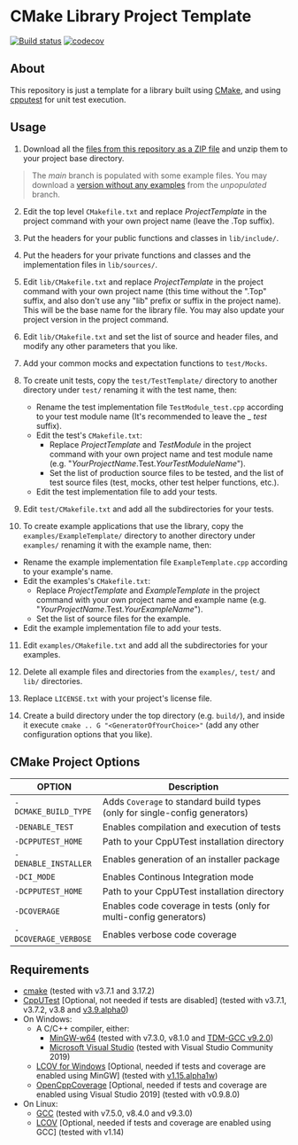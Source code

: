 
CMake Library Project Template
===========
[![Build status](https://ci.appveyor.com/api/projects/status/irafbluexmulat6u/branch/main?svg=true)](https://ci.appveyor.com/project/jgonzalezdr/projecttemplatelib/branch/main)
[![codecov](https://codecov.io/gh/jgonzalezdr/ProjectTemplateLib/branch/main/graph/badge.svg)](https://codecov.io/gh/jgonzalezdr/ProjectTemplateLib)
## About

This repository is just a template for a library built using [CMake](https://cmake.org/), and using [cpputest](http://cpputest.github.io/) for unit test execution.

## Usage

1.  Download all the [files from this repository as a ZIP file](https://github.com/jgonzalezdr/projecttemplatelib/archive/main.zip) and unzip them to your project base directory.

> The _main_ branch is populated with some example files. You may download a [version without any examples](https://github.com/jgonzalezdr/projecttemplatelib/archive/unpopulated.zip) from the _unpopulated_ branch.

2. Edit the top level `CMakefile.txt` and replace _ProjectTemplate_ in the project command with your own project name (leave the .Top suffix).

3. Put the headers for your public functions and classes in `lib/include/`.

4. Put the headers for your private functions and classes and the implementation files in `lib/sources/`.

5. Edit `lib/CMakefile.txt` and replace _ProjectTemplate_ in the project command with your own project name (this time without the ".Top" suffix, and also don't use any "lib" prefix or suffix in the project name). This will be the base name for the library file. You may also update your project version in the project command.

6. Edit `lib/CMakefile.txt` and set the list of source and header files, and modify any other parameters that you like.

7. Add your common mocks and expectation functions to `test/Mocks`. 

8. To create unit tests, copy the `test/TestTemplate/` directory to another directory under `test/` renaming it with the test name, then:
   - Rename the test implementation file `TestModule_test.cpp` according to your test module name (It's recommended to leave the _ _test_ suffix).
   - Edit the test's `CMakefile.txt`:
       - Replace _ProjectTemplate_ and _TestModule_ in the project command with your own project name and test module name (e.g. "_YourProjectName_.Test._YourTestModuleName_").
       - Set the list of production source files to be tested, and the list of test source files (test, mocks, other test helper functions, etc.).
   - Edit the test implementation file to add your tests.

9. Edit `test/CMakefile.txt` and add all the subdirectories for your tests.

10. To create example applications that use the library, copy the `examples/ExampleTemplate/` directory to another directory under `examples/` renaming it with the example name, then:
   - Rename the example implementation file `ExampleTemplate.cpp` according to your example's name.
   - Edit the examples's `CMakefile.txt`:
       - Replace _ProjectTemplate_ and _ExampleTemplate_ in the project command with your own project name and example name (e.g. "_YourProjectName_.Test._YourExampleName_").
       - Set the list of source files for the example.
   - Edit the example implementation file to add your tests.

11. Edit `examples/CMakefile.txt` and add all the subdirectories for your examples.

12. Delete all example files and directories from the `examples/`, `test/` and `lib/` directories.

13. Replace `LICENSE.txt` with your project's license file.

14. Create a build directory under the top directory (e.g. `build/`), and inside it execute `cmake .. G "<GeneratorOfYourChoice>"` (add any other configuration options that you like).

## CMake Project Options

| OPTION                | Description                                                                 |
| -                     | -                                                                           |
| `-DCMAKE_BUILD_TYPE`  | Adds `Coverage` to standard build types (only for single-config generators) |
| `-DENABLE_TEST`       | Enables compilation and execution of tests                                  |
| `-DCPPUTEST_HOME`     | Path to your CppUTest installation directory                                |
| `-DENABLE_INSTALLER`  | Enables generation of an installer package                                  |
| `-DCI_MODE`           | Enables Continous Integration mode                                          |
| `-DCPPUTEST_HOME`     | Path to your CppUTest installation directory                                |
| `-DCOVERAGE`          | Enables code coverage in tests (only for multi-config generators)           |
| `-DCOVERAGE_VERBOSE`  | Enables verbose code coverage                                               |

## Requirements

- [cmake](https://cmake.org/) (tested with v3.7.1 and 3.17.2)
- [CppUTest](http://cpputest.github.io/) [Optional, not needed if tests are disabled] (tested with v3.7.1, v3.7.2, v3.8 and [v3.9.alpha0](https://github.com/jgonzalezdr/cpputest/releases/download/v3.9.alpha0/cpputest-3.9.alpha0.zip))
- On Windows:
  - A C/C++ compiler, either:
    - [MinGW-w64](https://sourceforge.net/projects/mingw-w64/) (tested with v7.3.0, v8.1.0 and [TDM-GCC v9.2.0](https://jmeubank.github.io/tdm-gcc/download/))
    - [Microsoft Visual Studio](https://www.visualstudio.com/es/downloads/) (tested with Visual Studio Community 2019)
  - [LCOV for Windows](https://github.com/jgonzalezdr/lcov/releases) [Optional, needed if tests and coverage are enabled using MinGW] (tested with [v1.15.alpha1w](https://github.com/jgonzalezdr/lcov/releases/download/v1.15.alpha1w/lcov-v1.15.alpha1w.zip))
  - [OpenCppCoverage](https://github.com/OpenCppCoverage/OpenCppCoverage) [Optional, needed if tests and coverage are enabled using Visual Studio 2019] (tested with v0.9.8.0)
- On Linux:
  - [GCC](https://gcc.gnu.org/) (tested with v7.5.0, v8.4.0 and v9.3.0)
  - [LCOV](http://ltp.sourceforge.net/coverage/lcov.php) [Optional, needed if tests and coverage are enabled using GCC] (tested with v1.14)

